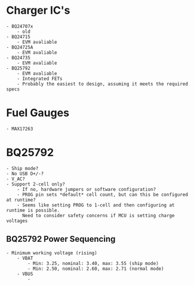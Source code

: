 # Charger IC's
    - BQ24707x
        - old
    - BQ24715
        - EVM avaliable
    - BQ24725A
        - EVM avaliable
    - BQ24735
        - EVM avaliable
    - BQ25792
        - EVM avaliable
        - Integrated FETs
        - Probably the easiest to design, assuming it meets the required specs

# Fuel Gauges
    - MAX17263

# BQ25792
    - Ship mode?
    - No USB D+/-?
    - V_AC?
    - Support 2-cell only?
        - If no, hardware jumpers or software configuration?
        - PROG pin sets *default* cell count, but can this be configured at runtime?
        - Seems like setting PROG to 1-cell and then configuring at runtime is possible.
          Need to consider safety concerns if MCU is setting charge voltages

## BQ25792 Power Sequencing
    - Minimum working voltage (rising)
        - VBAT
            - Min: 3.25, nominal: 3.40, max: 3.55 (ship mode)
            - Min: 2.50, nominal: 2.60, max: 2.71 (normal mode)
        - VBUS
            - 
